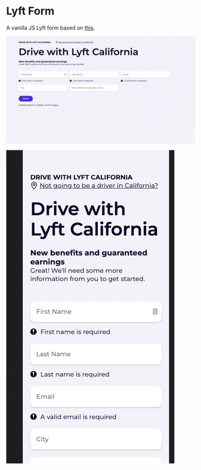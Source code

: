 <h1>Lyft Form</h1>

<p>A vanilla JS Lyft form based on <a href="https://www.lyft.com/drive-with-lyft?v=california&" target="_blank">this</a>.</p>

![Desktop Image](/assets/desktop.png)

![Mobile Image](/assets/mobile.png)
